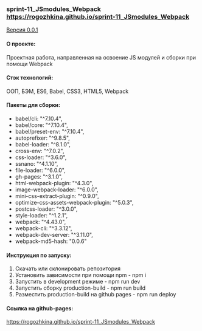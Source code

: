 ### sprint-11_JSmodules_Webpack https://rogozhkina.github.io/sprint-11_JSmodules_Webpack

<u>Версия 0.0.1</u>

#### О проекте:

Проектная работа, направленная на освоение JS модулей и сборки при помощи Webpack

#### Стэк технологий:

ООП, БЭМ, ES6, Babel, CSS3, HTML5, Webpack

#### Пакеты для сборки:

- babel/cli: "^7.10.4",
- babel/core: "^7.10.4",
- babel/preset-env: "^7.10.4",
- autoprefixer: "^9.8.5",
- babel-loader: "^8.1.0",
- cross-env: "^7.0.2",
- css-loader: "^3.6.0",
- ssnano: "^4.1.10",
- file-loader: "^6.0.0",
- gh-pages: "^3.1.0",
- html-webpack-plugin: "^4.3.0",
- image-webpack-loader: "^6.0.0",
- mini-css-extract-plugin: "^0.9.0",
- optimize-css-assets-webpack-plugin: "^5.0.3",
- postcss-loader: "^3.0.0",
- style-loader: "^1.2.1",
- webpack: "^4.43.0",
- webpack-cli: "^3.3.12",
- webpack-dev-server: "^3.11.0",
- webpack-md5-hash: "0.0.6"

#### Инструкция по запуску:

1. Скачать или склонировать репозитория
2. Установить зависимости при помощи npm - npm i
3. Запустить в development режиме - npm run dev
4. Запустить сборку production-build - npm run build
5. Разместить production-build на github pages - npm run deploy

#### Ссылка на github-pages:

https://rogozhkina.github.io/sprint-11_JSmodules_Webpack
